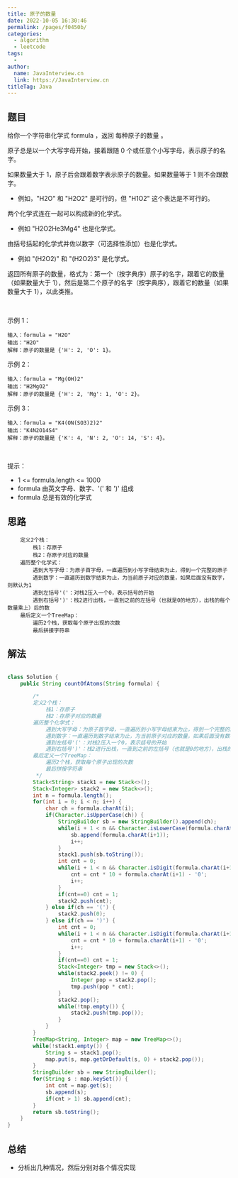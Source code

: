 ```yaml
---
title: 原子的数量
date: 2022-10-05 16:30:46
permalink: /pages/f0450b/
categories:
  - algorithm
  - leetcode
tags:
  - 
author: 
  name: JavaInterview.cn
  link: https://JavaInterview.cn
titleTag: Java
---
```


## 题目

给你一个字符串化学式 formula ，返回 每种原子的数量 。

原子总是以一个大写字母开始，接着跟随 0 个或任意个小写字母，表示原子的名字。

如果数量大于 1，原子后会跟着数字表示原子的数量。如果数量等于 1 则不会跟数字。

- 例如，"H2O" 和 "H2O2" 是可行的，但 "H1O2" 这个表达是不可行的。

两个化学式连在一起可以构成新的化学式。

- 例如 "H2O2He3Mg4" 也是化学式。

由括号括起的化学式并佐以数字（可选择性添加）也是化学式。

- 例如 "(H2O2)" 和 "(H2O2)3" 是化学式。

返回所有原子的数量，格式为：第一个（按字典序）原子的名字，跟着它的数量（如果数量大于 1），然后是第二个原子的名字（按字典序），跟着它的数量（如果数量大于 1），以此类推。

 

示例 1：

    输入：formula = "H2O"
    输出："H2O"
    解释：原子的数量是 {'H': 2, 'O': 1}。
示例 2：

    输入：formula = "Mg(OH)2"
    输出："H2MgO2"
    解释：原子的数量是 {'H': 2, 'Mg': 1, 'O': 2}。
示例 3：

    输入：formula = "K4(ON(SO3)2)2"
    输出："K4N2O14S4"
    解释：原子的数量是 {'K': 4, 'N': 2, 'O': 14, 'S': 4}。
 

提示：

- 1 <= formula.length <= 1000
- formula 由英文字母、数字、'(' 和 ')' 组成
- formula 总是有效的化学式


## 思路

        定义2个栈：
            栈1：存原子
            栈2：存原子对应的数量
        遍历整个化学式：
            遇到大写字母：为原子首字母，一直遍历到小写字母结束为止，得到一个完整的原子
            遇到数字：一直遍历到数字结束为止，为当前原子对应的数量，如果后面没有数字，则默认为1
            遇到左括号'('：对栈2压入一个0，表示括号的开始
            遇到右括号')'：栈2进行出栈，一直到之前的左括号（也就是0的地方），出栈的每个数量乘上）后的数
        最后定义一个TreeMap：
            遍历2个栈，获取每个原子出现的次数
            最后拼接字符串


## 解法
```java

class Solution {
    public String countOfAtoms(String formula) {

        /*
        定义2个栈：
            栈1：存原子
            栈2：存原子对应的数量
        遍历整个化学式：
            遇到大写字母：为原子首字母，一直遍历到小写字母结束为止，得到一个完整的原子
            遇到数字：一直遍历到数字结束为止，为当前原子对应的数量，如果后面没有数字，则默认为1
            遇到左括号'('：对栈2压入一个0，表示括号的开始
            遇到右括号')'：栈2进行出栈，一直到之前的左括号（也就是0的地方），出栈的每个数量乘上）后的数
        最后定义一个TreeMap：
            遍历2个栈，获取每个原子出现的次数
            最后拼接字符串
         */
        Stack<String> stack1 = new Stack<>();
        Stack<Integer> stack2 = new Stack<>();
        int n = formula.length();
        for(int i = 0; i < n; i++) {
            char ch = formula.charAt(i);
            if(Character.isUpperCase(ch)) {
                StringBuilder sb = new StringBuilder().append(ch);
                while(i + 1 < n && Character.isLowerCase(formula.charAt(i+1))) {
                    sb.append(formula.charAt(i+1));
                    i++;
                }
                stack1.push(sb.toString());
                int cnt = 0;
                while(i + 1 < n && Character.isDigit(formula.charAt(i+1))) {
                    cnt = cnt * 10 + formula.charAt(i+1) - '0';
                    i++;
                }
                if(cnt==0) cnt = 1;
                stack2.push(cnt);
            } else if(ch == '(') {
                stack2.push(0);
            } else if(ch == ')') {
                int cnt = 0;
                while(i + 1 < n && Character.isDigit(formula.charAt(i+1))) {
                    cnt = cnt * 10 + formula.charAt(i+1) - '0';
                    i++;
                }
                if(cnt==0) cnt = 1;
                Stack<Integer> tmp = new Stack<>();
                while(stack2.peek() != 0) {
                    Integer pop = stack2.pop();
                    tmp.push(pop * cnt);
                }
                stack2.pop();
                while(!tmp.empty()) {
                    stack2.push(tmp.pop());
                }
            }
        }
        TreeMap<String, Integer> map = new TreeMap<>();
        while(!stack1.empty()) {
            String s = stack1.pop();
            map.put(s, map.getOrDefault(s, 0) + stack2.pop());
        }
        StringBuilder sb = new StringBuilder();
        for(String s : map.keySet()) {
            int cnt = map.get(s);
            sb.append(s);
            if(cnt > 1) sb.append(cnt);
        }
        return sb.toString();
    }
}
```

## 总结

- 分析出几种情况，然后分别对各个情况实现 
